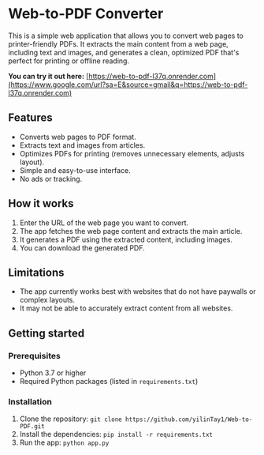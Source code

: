 # Web-to-PDF Converter

This is a simple web application that allows you to convert web pages to printer-friendly PDFs. It extracts the main content from a web page, including text and images, and generates a clean, optimized PDF that's perfect for printing or offline reading.

**You can try it out here:** [https://web-to-pdf-l37q.onrender.com](https://www.google.com/url?sa=E&source=gmail&q=https://web-to-pdf-l37q.onrender.com)

## Features

* Converts web pages to PDF format.
* Extracts text and images from articles.
* Optimizes PDFs for printing (removes unnecessary elements, adjusts layout).
* Simple and easy-to-use interface.
* No ads or tracking.

## How it works

1. Enter the URL of the web page you want to convert.
2. The app fetches the web page content and extracts the main article.
3. It generates a PDF using the extracted content, including images.
4. You can download the generated PDF.

## Limitations

* The app currently works best with websites that do not have paywalls or complex layouts.
* It may not be able to accurately extract content from all websites.

## Getting started

### Prerequisites

* Python 3.7 or higher
* Required Python packages (listed in `requirements.txt`)

### Installation

1. Clone the repository: `git clone https://github.com/yilinTay1/Web-to-PDF.git`
2. Install the dependencies: `pip install -r requirements.txt`
3. Run the app: `python app.py`
